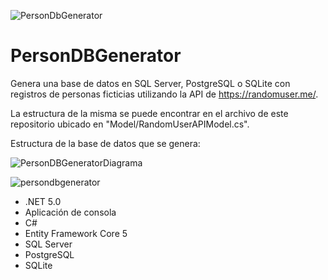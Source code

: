 ![PersonDbGenerator](https://user-images.githubusercontent.com/93444165/155560629-d32cac59-1094-4d3f-8f68-d7988f6d96d8.png)

# PersonDBGenerator

Genera una base de datos en SQL Server, PostgreSQL o SQLite con registros de personas ficticias utilizando la API de https://randomuser.me/.

La estructura de la misma se puede encontrar en el archivo de este repositorio ubicado en "Model/RandomUserAPIModel.cs".

Estructura de la base de datos que se genera:

![PersonDBGeneratorDiagrama](https://user-images.githubusercontent.com/93444165/153715041-43a82baa-118f-47ce-b005-2603ec6a740a.png)

![persondbgenerator](https://user-images.githubusercontent.com/93444165/152201845-e1c6d4c2-01da-4ec8-bf45-08348f08b799.gif)

- .NET 5.0
- Aplicación de consola
- C#
- Entity Framework Core 5
- SQL Server
- PostgreSQL
- SQLite
